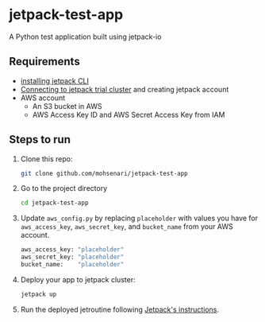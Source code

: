 # jetpack-test-app
A Python test application built using jetpack-io

## Requirements
* [installing jetpack CLI](https://docs.jetpack.io/guides/quickstart#installing-the-jetpack-cli)
* [Connecting to jetpack trial cluster](https://docs.jetpack.io/guides/quickstart#connecting-to-the-trial-cluster) and creating jetpack account
* AWS account
    * An S3 bucket in AWS
    * AWS Access Key ID and AWS Secret Access Key from IAM

## Steps to run
1. Clone this repo: 
    ```bash
    git clone github.com/mohsenari/jetpack-test-app
    ```

2. Go to the project directory 
    
    ```bash
    cd jetpack-test-app
    ```

2. Update `aws_config.py` by replacing `placeholder` with values you have for `aws_access_key`, `aws_secret_key`, and `bucket_name` from your AWS account.
    ```python
    aws_access_key: "placeholder"
    aws_secret_key: "placeholder"
    bucket_name:    "placeholder"
    ```
3. Deploy your app to jetpack cluster:
    ```bash
    jetpack up
    ```
4. Run the deployed jetroutine following [Jetpack's instructions](https://docs.jetpack.io/guides/jetroutines#step-3-call-your-jetroutine).


